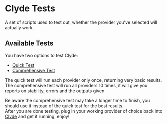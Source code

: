# Clyde Tests
A set of scripts used to test out, whether the provider you've selected will actually work.

## Available Tests
You have two options to test Clyde:
- [Quick Test](https://github.com/ClydeReborn/Tests/blob/master/test_clyde_quick.py)
- [Comprehensive Test](https://github.com/ClydeReborn/Tests/blob/master/test_clyde_quick.py)

The quick test will run each provider only once, returning very basic results.<br>
The comprehensive test will run all providers 10 times, it will give you reports on stability, errors and the outputs given.

Be aware the comprehensive test may take a longer time to finish, you should use it instead of the quick test for the best results.<br>
After you are done testing, plug in your working provider of choice back into [Clyde](https://github.com/ClydeReborn/Clyde) and get it running, enjoy!
